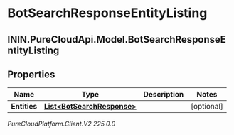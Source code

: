 # BotSearchResponseEntityListing

## ININ.PureCloudApi.Model.BotSearchResponseEntityListing

## Properties

|Name | Type | Description | Notes|
|------------ | ------------- | ------------- | -------------|
| **Entities** | [**List&lt;BotSearchResponse&gt;**](BotSearchResponse) |  | [optional] |



_PureCloudPlatform.Client.V2 225.0.0_
